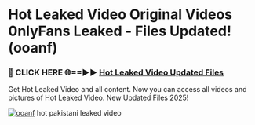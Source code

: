 # Hot Leaked Video Original Videos 0nlyFans Leaked - Files Updated! (ooanf)

<h3>🔴 CLICK HERE 🌐==►► <a href="https://tinyurl.com/3hn5wdd3" rel="nofollow">Hot Leaked Video Updated Files</a></h3>

Get Hot Leaked Video and all content. Now you can access all videos and pictures of Hot Leaked Video. New Updated Files 2025!

[![ooanf](https://i.imgur.com/4HnBqBT.gif)](https://tinyurl.com/3hn5wdd3)
hot pakistani leaked video